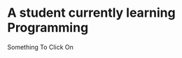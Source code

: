 <html>
  <h1> A student currently learning Programming </h1>
  <div onclick="openInNewTab('www.pornhub.com');">Something To Click On</div>
  </html>
